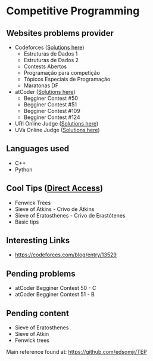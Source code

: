 # Competitive Programming

## Websites problems provider
* Codeforces ([Solutions here](https://github.com/lucasdutraf/competitive-programming/tree/master/codeforces))
  * Estruturas de Dados 1
  * Estruturas de Dados 2
  * Contests Abertos
  * Programação para competição
  * Tópicos Especiais de Programação
  * Maratonas DF
* atCoder ([Solutions here](https://github.com/lucasdutraf/competitive-programming/tree/master/atCoder))
  * Begginer Contest #50
  * Begginer Contest #51
  * Begginer Contest #109
  * Begginer Contest #124
* URI Online Judge ([Solutions here](https://github.com/lucasdutraf/competitive-programming/tree/master/uri-solutions))
* UVa Online Judge ([Solutions here](https://github.com/lucasdutraf/competitive-programming/tree/master/UVa-solutions))

## Languages used
* C++
* Python

## Cool Tips ([Direct Access](https://github.com/lucasdutraf/competitive-programming/tree/master/Cool-Tips))
* Fenwick Trees
* Sieve of Atkins - Crivo de Atkins
* Sieve of Eratosthenes - Crivo de Erastótenes
* Basic tips

## Interesting Links
* https://codeforces.com/blog/entry/13529

## Pending problems
* atCoder Begginer Contest 50 - C
* atCoder Begginer Contest 51 - B

## Pending content
* Sieve of Eratosthenes
* Sieve of Atkin
* Fenwick trees

Main reference found at: https://github.com/edsomjr/TEP
